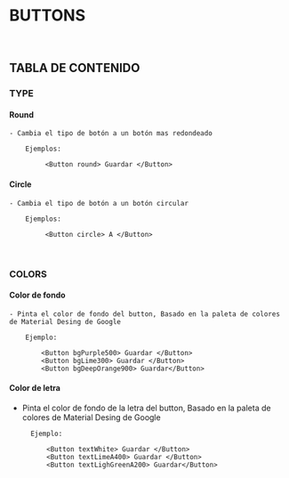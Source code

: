 # BUTTONS

<br>

## TABLA DE CONTENIDO

### TYPE

#### Round

    - Cambia el tipo de botón a un botón mas redondeado

        Ejemplos:

             <Button round> Guardar </Button>


#### Circle

    - Cambia el tipo de botón a un botón circular

        Ejemplos:

             <Button circle> A </Button>

<br>

### COLORS

#### Color de fondo

    
    - Pinta el color de fondo del button, Basado en la paleta de colores de Material Desing de Google

        Ejemplo:

            <Button bgPurple500> Guardar </Button>
            <Button bgLime300> Guardar </Button>
            <Button bgDeepOrange900> Guardar</Button>

#### Color de letra

- Pinta el color de fondo de la letra del button, Basado en la paleta de colores de Material Desing de Google

        Ejemplo:

            <Button textWhite> Guardar </Button>
            <Button textLimeA400> Guardar </Button>
            <Button textLighGreenA200> Guardar</Button>
